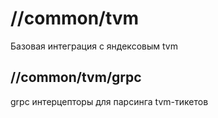 # //common/tvm

Базовая интеграция с яндексовым tvm

## //common/tvm/grpc

grpc интерцепторы для парсинга tvm-тикетов
